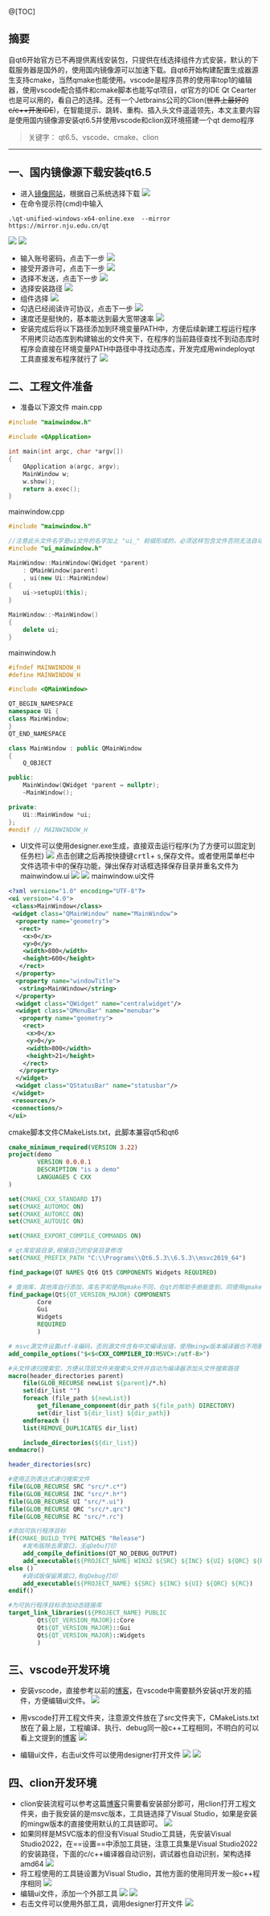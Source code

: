 @[TOC]
## 摘要
自qt6开始官方已不再提供离线安装包，只提供在线选择组件方式安装，默认的下载服务器是国外的，使用国内镜像源可以加速下载。自qt6开始构建配置生成器源生支持cmake，当然qmake也能使用。vscode是程序员界的使用率top1的编辑器，使用vscode配合插件和cmake脚本也能写qt项目，qt官方的IDE Qt Cearter也是可以用的，看自己的选择。还有一个Jetbrains公司的Clion(~~世界上最好的c/c++开发IDE~~)，在智能提示、跳转、重构、插入头文件遥遥领先，本文主要内容是使用国内镜像源安装qt6.5并使用vscode和clion双环境搭建一个qt demo程序

>关键字： qt6.5、vscode、cmake、clion
***

## 一、国内镜像源下载安装qt6.5
* 进入[镜像网站](https://mirror.nju.edu.cn/qt/official_releases/online_installers/)，根据自己系统选择下载
![](https://blog-1305120110.cos.ap-shanghai.myqcloud.com/qt/01/qt_01_00.png)
* 在命令提示符(cmd)中输入
```shell
.\qt-unified-windows-x64-online.exe  --mirror https://mirror.nju.edu.cn/qt
```
![](https://blog-1305120110.cos.ap-shanghai.myqcloud.com/qt/01/qt_01_01.png)
![](https://blog-1305120110.cos.ap-shanghai.myqcloud.com/qt/01/qt_01_02.png)
* 输入账号密码，点击下一步
![](https://blog-1305120110.cos.ap-shanghai.myqcloud.com/qt/01/qt_01_03.png)
* 接受开源许可，点击下一步
![](https://blog-1305120110.cos.ap-shanghai.myqcloud.com/qt/01/qt_01_04.png)
* 选择不发送，点击下一步
![](https://blog-1305120110.cos.ap-shanghai.myqcloud.com/qt/01/qt_01_05.png)
* 选择安装路径
![](https://blog-1305120110.cos.ap-shanghai.myqcloud.com/qt/01/qt_01_06.png)
* 组件选择
![](https://blog-1305120110.cos.ap-shanghai.myqcloud.com/qt/01/qt_01_07.png)
* 勾选已经阅读许可协议，点击下一步
![](https://blog-1305120110.cos.ap-shanghai.myqcloud.com/qt/01/qt_01_08.png)
* 速度还是挺快的，基本能达到最大宽带速率
![](https://blog-1305120110.cos.ap-shanghai.myqcloud.com/qt/01/qt_01_09.png)
* 安装完成后将以下路径添加到环境变量PATH中，方便后续新建工程运行程序不用拷贝动态库到构建输出的文件夹下，在程序的当前路径查找不到动态库时程序会直接在环境变量PATH中路径中寻找动态库，开发完成用windeployqt工具直接发布程序就行了
![](https://blog-1305120110.cos.ap-shanghai.myqcloud.com/qt/01/qt_01_10.png)
## 二、工程文件准备
* 准备以下源文件
main.cpp
```cpp
#include "mainwindow.h"

#include <QApplication>

int main(int argc, char *argv[])
{
    QApplication a(argc, argv);
    MainWindow w;
    w.show();
    return a.exec();
}
```

mainwindow.cpp
```cpp
#include "mainwindow.h"

//注意此头文件名字是ui文件的名字加上 "ui_" 前缀形成的，必须这样包含文件否则无法自动调用uic生成头文件
#include "ui_mainwindow.h"	

MainWindow::MainWindow(QWidget *parent)
    : QMainWindow(parent)
    , ui(new Ui::MainWindow)
{
    ui->setupUi(this);
}

MainWindow::~MainWindow()
{
    delete ui;
}

```
mainwindow.h

```cpp
#ifndef MAINWINDOW_H
#define MAINWINDOW_H

#include <QMainWindow>

QT_BEGIN_NAMESPACE
namespace Ui {
class MainWindow;
}
QT_END_NAMESPACE

class MainWindow : public QMainWindow
{
    Q_OBJECT

public:
    MainWindow(QWidget *parent = nullptr);
    ~MainWindow();

private:
    Ui::MainWindow *ui;
};
#endif // MAINWINDOW_H

```
* UI文件可以使用designer.exe生成，直接双击运行程序(为了方便可以固定到任务栏)
![](https://blog-1305120110.cos.ap-shanghai.myqcloud.com/qt/01/qt_01_11.png)
点击创建之后再按快捷键<kbd>crtl</kbd>+ <kbd>s</kbd>,保存文件。或者使用菜单栏中文件选项卡中的保存功能，弹出保存对话框选择保存目录并重名文件为mainwindow.ui
![](https://blog-1305120110.cos.ap-shanghai.myqcloud.com/qt/01/qt_01_12.png)
![](https://blog-1305120110.cos.ap-shanghai.myqcloud.com/qt/01/qt_01_13.png)
mainwindow.ui文件
```xml
<?xml version="1.0" encoding="UTF-8"?>
<ui version="4.0">
 <class>MainWindow</class>
 <widget class="QMainWindow" name="MainWindow">
  <property name="geometry">
   <rect>
    <x>0</x>
    <y>0</y>
    <width>800</width>
    <height>600</height>
   </rect>
  </property>
  <property name="windowTitle">
   <string>MainWindow</string>
  </property>
  <widget class="QWidget" name="centralwidget"/>
  <widget class="QMenuBar" name="menubar">
   <property name="geometry">
    <rect>
     <x>0</x>
     <y>0</y>
     <width>800</width>
     <height>21</height>
    </rect>
   </property>
  </widget>
  <widget class="QStatusBar" name="statusbar"/>
 </widget>
 <resources/>
 <connections/>
</ui>

```

cmake脚本文件CMakeLists.txt，此脚本兼容qt5和qt6

```cmake
cmake_minimum_required(VERSION 3.22)
project(demo
        VERSION 0.0.0.1
        DESCRIPTION "is a demo"
        LANGUAGES C CXX
)

set(CMAKE_CXX_STANDARD 17)
set(CMAKE_AUTOMOC ON)
set(CMAKE_AUTORCC ON)
set(CMAKE_AUTOUIC ON)

set(CMAKE_EXPORT_COMPILE_COMMANDS ON)

# qt库安装目录,根据自己的安装目录修改
set(CMAKE_PREFIX_PATH "C:\\Programs\\Qt6.5.3\\6.5.3\\msvc2019_64")

find_package(QT NAMES Qt6 Qt5 COMPONENTS Widgets REQUIRED)

# 查询库，其他库自行添加，库名字和使用qmake不同，在qt的帮助手册能查到，同使用qmake时查询方式相同
find_package(Qt${QT_VERSION_MAJOR} COMPONENTS
        Core
        Gui
        Widgets
        REQUIRED
        )

# msvc源文件设置utf-8编码，否则源文件含有中文编译出错，使用mingw版本编译器也不用删除这行，生成器表达式会自动判断编译器类型
add_compile_options("$<$<CXX_COMPILER_ID:MSVC>:/utf-8>")

#头文件递归搜索宏，方便从顶层文件夹搜索头文件并自动为编译器添加头文件搜索路径
macro(header_directories parent)
    file(GLOB_RECURSE newList ${parent}/*.h)
    set(dir_list "")
    foreach (file_path ${newList})
        get_filename_component(dir_path ${file_path} DIRECTORY)
        set(dir_list ${dir_list} ${dir_path})
    endforeach ()
    list(REMOVE_DUPLICATES dir_list)

    include_directories(${dir_list})
endmacro()

header_directories(src)

#使用正则表达式递归搜索文件
file(GLOB_RECURSE SRC "src/*.c*")
file(GLOB_RECURSE INC "src/*.h*")
file(GLOB_RECURSE UI "src/*.ui")
file(GLOB_RECURSE QRC "src/*.qrc")
file(GLOB_RECURSE RC "src/*.rc")

#添加可执行程序目标
if(CMAKE_BUILD_TYPE MATCHES "Release")
    #发布版除去黑窗口，无qDebu打印
    add_compile_definitions(QT_NO_DEBUG_OUTPUT)
    add_executable(${PROJECT_NAME} WIN32 ${SRC} ${INC} ${UI} ${QRC} ${RC})
else ()
    #调试版保留黑窗口,有qDebug打印
    add_executable(${PROJECT_NAME} ${SRC} ${INC} ${UI} ${QRC} ${RC})
endif()

#为可执行程序目标添加动态链接库
target_link_libraries(${PROJECT_NAME} PUBLIC
        Qt${QT_VERSION_MAJOR}::Core
        Qt${QT_VERSION_MAJOR}::Gui
        Qt${QT_VERSION_MAJOR}::Widgets
        )


```
## 三、vscode开发环境
* 安装vscode，直接参考以前的[博客](https://blog.csdn.net/qq_49812116/article/details/136130840?spm=1001.2014.3001.5501)，在vscode中需要额外安装qt开发的插件，方便编辑ui文件。
![](https://blog-1305120110.cos.ap-shanghai.myqcloud.com/qt/01/qt_01_14.png)

* 用vscode打开工程文件夹，注意源文件放在了src文件夹下，CMakeLists.txt放在了最上层，工程编译、执行、debug同一般c++工程相同，不明白的可以看上文提到的[博客](https://blog.csdn.net/qq_49812116/article/details/136130840?spm=1001.2014.3001.5501)
![](https://blog-1305120110.cos.ap-shanghai.myqcloud.com/qt/01/qt_01_15.png)
* 编辑ui文件，右击ui文件可以使用designer打开文件
![](https://blog-1305120110.cos.ap-shanghai.myqcloud.com/qt/01/qt_01_16.png)
![](https://blog-1305120110.cos.ap-shanghai.myqcloud.com/qt/01/qt_01_17.png)
## 四、clion开发环境
* clion安装流程可以参考这篇[博客](https://blog.csdn.net/qq_49812116/article/details/136331381?spm=1001.2014.3001.5501)只需要看安装部分即可，用clion打开工程文件夹，由于我安装的是msvc版本，工具链选择了Visual Studio，如果是安装的mingw版本的直接使用默认的工具链即可。
![](https://blog-1305120110.cos.ap-shanghai.myqcloud.com/qt/01/qt_01_18.png)
* 如果同样是MSVC版本的但没有Visual Studio工具链，先安装Visual Studio2022，在==设置==中添加工具链，注意工具集是Visual Studio2022的安装路径，下面的c/c++编译器自动识别，调试器也自动识别，架构选择amd64
![](https://blog-1305120110.cos.ap-shanghai.myqcloud.com/qt/01/qt_01_19.png)
* 将工程使用的工具链设置为Visual Studio，其他方面的使用同开发一般c++程序相同
![](https://blog-1305120110.cos.ap-shanghai.myqcloud.com/qt/01/qt_01_20.png)
* 编辑ui文件，添加一个外部工具
![](https://blog-1305120110.cos.ap-shanghai.myqcloud.com/qt/01/qt_01_21.png)
![](https://blog-1305120110.cos.ap-shanghai.myqcloud.com/qt/01/qt_01_21.png)
* 右击文件可以使用外部工具，调用designer打开文件
![](https://blog-1305120110.cos.ap-shanghai.myqcloud.com/qt/01/qt_01_22.png)
